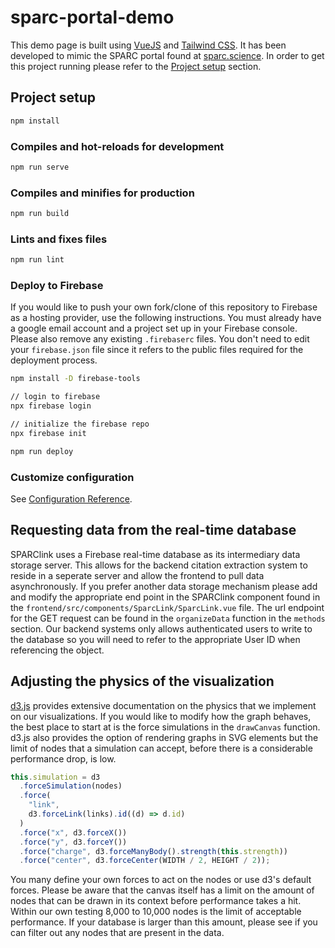 # sparc-portal-demo

This demo page is built using [VueJS](https://vuejs.org/) and [Tailwind CSS](https://tailwindcss.com/). It has been developed to mimic the SPARC portal found at [sparc.science](https://sparc.science). In order to get this project running please refer to the [Project setup](https://github.com/SPARC-FAIR-Codeathon/SPARClink/blob/main/frontend/README.md#project-setup) section. 

## Project setup
``` bash
npm install
```

### Compiles and hot-reloads for development
``` bash 
npm run serve
```

### Compiles and minifies for production
``` bash
npm run build
```

### Lints and fixes files
``` bash
npm run lint
```
### Deploy to Firebase
If you would like to push your own fork/clone of this repository to Firebase as a hosting provider, use the following instructions. You must already have a google email account and a project set up in your Firebase console. Please also remove any existing `.firebaserc` files. You don't need to edit your `firebase.json` file since it refers to the public files required for the deployment process.
``` bash
npm install -D firebase-tools

// login to firebase
npx firebase login

// initialize the firebase repo
npx firebase init

npm run deploy
```

### Customize configuration
See [Configuration Reference](https://cli.vuejs.org/config/).


## Requesting data from the real-time database
SPARClink uses a Firebase real-time database as its intermediary data storage server. This allows for the backend citation extraction system to reside in a seperate server and allow the frontend to pull data asynchronously. If you prefer another data storage mechanism please add and modify the appropriate end point in the SPARClink component found in the `frontend/src/components/SparcLink/SparcLink.vue` file. The url endpoint for the GET request can be found in the `organizeData` function in the `methods` section. Our backend systems only allows authenticated users to write to the database so you will need to refer to the appropriate User ID when referencing the object.

## Adjusting the physics of the visualization
[d3.js](https://d3js.org/) provides extensive documentation on the physics that we implement on our visualizations. If you would like to modify how the graph behaves, the best place to start at is the force simulations in the `drawCanvas` function. d3.js also provides the option of rendering graphs in SVG elements but the limit of nodes that a simulation can accept, before there is a considerable performance drop, is low.
```javascript
this.simulation = d3
  .forceSimulation(nodes)
  .force(
    "link",
    d3.forceLink(links).id((d) => d.id)
  )
  .force("x", d3.forceX())
  .force("y", d3.forceY())
  .force("charge", d3.forceManyBody().strength(this.strength))
  .force("center", d3.forceCenter(WIDTH / 2, HEIGHT / 2));
```
You many define your own forces to act on the nodes or use d3's default forces. Please be aware that the canvas itself has a limit on the amount of nodes that can be drawn in its context before performance takes a hit. Within our own testing 8,000 to 10,000 nodes is the limit of acceptable performance. If your database is larger than this amount, please see if you can filter out any nodes that are present in the data.
